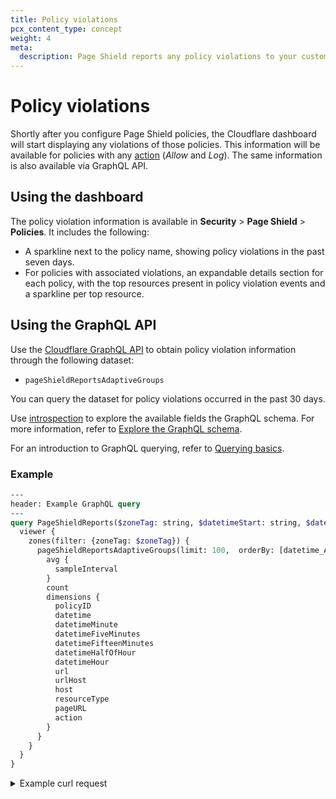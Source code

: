 ```yaml
---
title: Policy violations
pcx_content_type: concept
weight: 4
meta:
  description: Page Shield reports any policy violations to your custom Page Shield policies.
---
```


# Policy violations

Shortly after you configure Page Shield policies, the Cloudflare dashboard will start displaying any violations of those policies. This information will be available for policies with any [action](/page-shield/policies/#policy-actions) (_Allow_ and _Log_). The same information is also available via GraphQL API.

## Using the dashboard

The policy violation information is available in **Security** > **Page Shield** > **Policies**. It includes the following:

* A sparkline next to the policy name, showing policy violations in the past seven days.
* For policies with associated violations, an expandable details section for each policy, with the top resources present in policy violation events and a sparkline per top resource.

## Using the GraphQL API

Use the [Cloudflare GraphQL API](/analytics/graphql-api/) to obtain policy violation information through the following dataset:

* `pageShieldReportsAdaptiveGroups`

You can query the dataset for policy violations occurred in the past 30 days.

Use [introspection](/analytics/graphql-api/features/discovery/introspection/) to explore the available fields the GraphQL schema. For more information, refer to [Explore the GraphQL schema](/analytics/graphql-api/getting-started/explore-graphql-schema/).

For an introduction to GraphQL querying, refer to [Querying basics](/analytics/graphql-api/getting-started/querying-basics/).

### Example

```graphql
---
header: Example GraphQL query
---
query PageShieldReports($zoneTag: string, $datetimeStart: string, $datetimeEnd: string) {
  viewer {
    zones(filter: {zoneTag: $zoneTag}) {
      pageShieldReportsAdaptiveGroups(limit: 100,  orderBy: [datetime_ASC], filter: {datetime_geq:$datetimeStart, datetime_leq:$datetimeEnd}) {
        avg {
          sampleInterval
        }
        count
        dimensions {
          policyID
          datetime
          datetimeMinute
          datetimeFiveMinutes
          datetimeFifteenMinutes
          datetimeHalfOfHour
          datetimeHour
          url
          urlHost
          host
          resourceType
          pageURL
          action
        }
      }
    }
  }
}
```

<details>
<summary>Example curl request</summary>
<div>

```bash
echo '{ "query":
  "query PageShieldReports($zoneTag: string, $datetimeStart: string, $datetimeEnd: string) {
    viewer {
      zones(filter: {zoneTag: $zoneTag}) {
        pageShieldReportsAdaptiveGroups(limit: 100,  orderBy: [datetime_ASC], filter: {datetime_geq:$datetimeStart, datetime_leq:$datetimeEnd}) {
          avg {
            sampleInterval
          }
          count
          dimensions {
            policyID
            datetime
            datetimeMinute
            datetimeFiveMinutes
            datetimeFifteenMinutes
            datetimeHalfOfHour
            datetimeHour
            url
            urlHost
            host
            resourceType
            pageURL
            action
          }
        }
      }
    }
  }",
  "variables": {
    "zoneTag": "<CLOUDFLARE_ZONE_ID>",
    "datetimeStart": "2023-04-17T11:00:00Z",
    "datetimeEnd": "2023-04-24T12:00:00Z"
  }
}' | tr -d '\n' | curl https://api.cloudflare.com/client/v4/graphql/ \
--header "X-Auth-Email: <CLOUDFLARE_EMAIL>" \
--header "X-Auth-Key: <CLOUDFLARE_API_KEY>" \
--header "Content-Type: application/json" \
--silent \
--data @-
```

</div>
</details>
